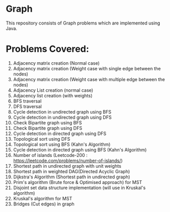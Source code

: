# Graph
This repository consists of Graph problems which are implemented using Java.

# Problems Covered:
1) Adjacency matrix creation (Normal case)
2) Adjacency matrix creation (Weight case with single edge between the nodes)
3) Adjacency matrix creation (Weight case with multiple edge between the nodes)
4) Adjacency List creation (normal case)
5) Adjacency list creation (with weights)
6) BFS traversal
7) DFS traversal
8) Cycle detection in undirected graph using BFS
9) Cycle detection in undirected graph using DFS
10) Check Bipartite graph using BFS
11) Check Bipartite graph using DFS
12) Cycle detection in directed graph using DFS
13) Topological sort using DFS
14) Topological sort using BFS (Kahn's Algorithm)
15) Cycle detection in directed graph using BFS (Kahn's Algorithm)
16) Number of islands (Leetcode-200 : https://leetcode.com/problems/number-of-islands/)
17) Shortest path in undirected graph with unit weights
18) Shortest path in weighted DAG(Directed Acyclic Graph) 
19) Dijkstra's Algorithm (Shortest path in undirected graph)
20) Prim's algorithm (Brute force & Optimised approach) for MST
21) Disjoint set data structure implementation (will use in Kruskal's algorithm)
22) Kruskal's algorithm for MST
23) Bridges (Cut edges) in graph 
